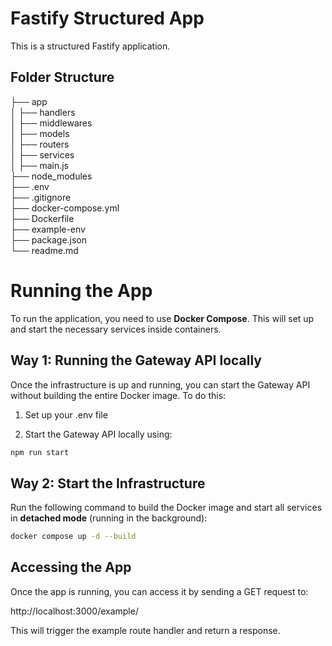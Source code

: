 # Fastify Structured App

This is a structured Fastify application.

## Folder Structure

 ├── app  
 │ ├── handlers  
 │ ├── middlewares  
 │ ├── models  
 │ ├── routers  
 │ ├── services  
 │ ├── main.js  
 ├── node_modules  
 ├── .env  
 ├── .gitignore  
 ├── docker-compose.yml  
 ├── Dockerfile  
 ├── example-env  
 ├── package.json  
 └── readme.md  


# Running the App

To run the application, you need to use **Docker Compose**. This will set up and start the necessary services inside containers.

## Way 1: Running the Gateway API locally
Once the infrastructure is up and running, you can start the Gateway API without building the entire Docker image. To do this:

1. Set up your .env file

2. Start the Gateway API locally using:

```sh
npm run start
```

##  Way 2: Start the Infrastructure

Run the following command to build the Docker image and start all services in **detached mode** (running in the background):
```sh
docker compose up -d --build
```


## Accessing the App
Once the app is running, you can access it by sending a GET request to:

http://localhost:3000/example/

This will trigger the example route handler and return a response.
